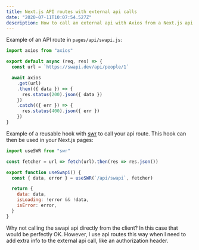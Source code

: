 ```yaml
---
title: Next.js API routes with external api calls
date: "2020-07-11T10:07:54.527Z"
description: How to call an external api with Axios from a Next.js api route.
---
```


Example of an API route in `pages/api/swapi.js`:

```js
import axios from "axios"

export default async (req, res) => {
  const url = `https://swapi.dev/api/people/1`

  await axios
    .get(url)
    .then(({ data }) => {
      res.status(200).json({ data })
    })
    .catch(({ err }) => {
      res.status(400).json({ err })
    })
}
```

Example of a reusable hook with [swr](https://swr.vercel.app/) to call your api route. This hook can then be used in your Next.js pages:

```js
import useSWR from "swr"

const fetcher = url => fetch(url).then(res => res.json())

export function useSwapi() {
  const { data, error } = useSWR(`/api/swapi`, fetcher)

  return {
    data: data,
    isLoading: !error && !data,
    isError: error,
  }
}
```

Why not calling the swapi api directly from the client? In this case that would be perfectly OK. However, I use api routes this way when I need to add extra info to the external api call, like an authorization header.
